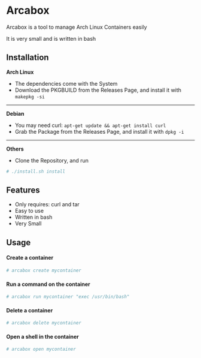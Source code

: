 
# Arcabox

Arcabox is a tool to manage Arch Linux Containers easily

It is very small and is written in bash




## Installation
**Arch Linux**
- The dependencies come with the System
- Download the PKGBUILD from the Releases Page, and install it with ```makepkg -si```
---
**Debian**
- You may need curl: ```apt-get update && apt-get install curl```
- Grab the Package from the Releases Page, and install it with ```dpkg -i```
---
**Others**
- Clone the Repository, and run
```bash
# ./install.sh install
```
## Features

- Only requires: curl and tar
- Easy to use
- Written in bash
- Very Small
## Usage
#### Create a container
```bash
# arcabox create mycontainer
```
#### Run a command on the container
```bash
# arcabox run mycontainer "exec /usr/bin/bash"
```
#### Delete a container
```bash
# arcabox delete mycontainer
```
#### Open a shell in the container
```bash
# arcabox open mycontainer
```

